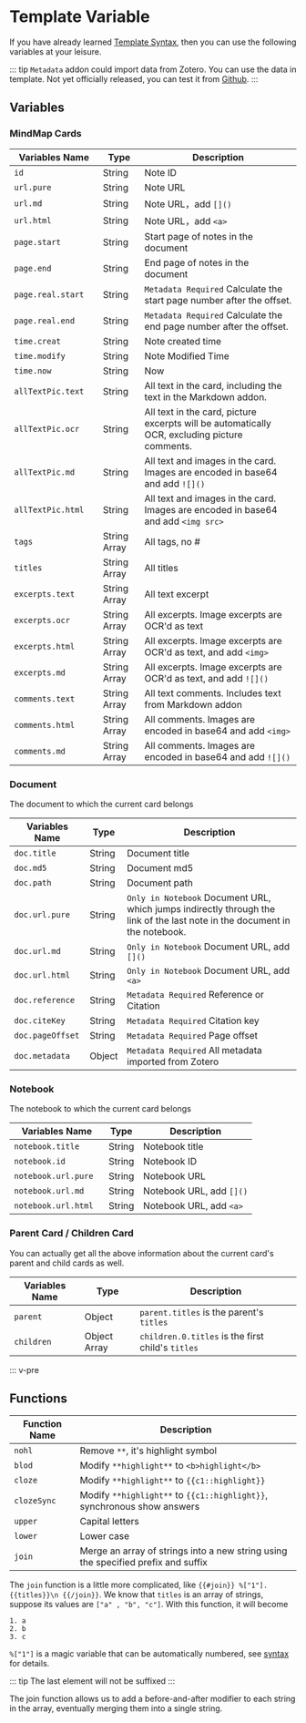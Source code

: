 # Template Variable

If you have already learned [Template Syntax](mustache), then you can use the following variables at your leisure.

::: tip
`Metadata` addon could import data from Zotero. You can use the data in template. Not yet officially released, you can test it from [Github](https://github.com/ourongxing/metadata/releases).
:::
## Variables

### MindMap Cards

| Variables Name <div style="width:140px"/> | Type         | Description                                                                                   |
| ----------------------------------------- | ------------ | --------------------------------------------------------------------------------------------- |
| `id`                                      | String       | Note ID                                                                                       |
| `url.pure`                                | String       | Note URL                                                                                      |
| `url.md`                                  | String       | Note URL，add `[]()`                                                                          |
| `url.html`                                | String       | Note URL，add `<a>`                                                                           |
| `page.start`                              | String       | Start page of notes in the document                                                           |
| `page.end`                                | String       | End page of notes in the document                                                             |
| `page.real.start`                         | String       | `Metadata Required` Calculate the start page number after the offset.                         |
| `page.real.end`                           | String       | `Metadata Required` Calculate the end page number after the offset.                           |
| `time.creat`                              | String       | Note created time                                                                             |
| `time.modify`                             | String       | Note Modified Time                                                                            |
| `time.now`                                | String       | Now                                                                                           |
| `allTextPic.text`                         | String       | All text in the card, including the text in the Markdown addon.                               |
| `allTextPic.ocr`                          | String       | All text in the card, picture excerpts will be automatically OCR, excluding picture comments. |
| `allTextPic.md`                           | String       | All text and images in the card. Images are encoded in base64 and add `![]()`                 |
| `allTextPic.html`                         | String       | All text and images in the card. Images are encoded in base64 and add `<img src>`             |
| `tags`                                    | String Array | All tags, no #                                                                                |
| `titles`                                  | String Array | All titles                                                                                    |
| `excerpts.text`                           | String Array | All text excerpt                                                                              |
| `excerpts.ocr`                            | String Array | All excerpts. Image excerpts are OCR'd as text                                                |
| `excerpts.html`                           | String Array | All excerpts. Image excerpts are OCR'd as text, and add `<img>`                               |
| `excerpts.md`                             | String Array | All excerpts. Image excerpts are OCR'd as text, and add `![]()`                               |
| `comments.text`                           | String Array | All text comments. Includes text from Markdown addon                                          |
| `comments.html`                           | String Array | All comments. Images are encoded in base64 and add  `<img>`                                   |
| `comments.md`                             | String Array | All comments. Images are encoded in base64 and add `![]()`                                    |

### Document

The document to which the current card belongs

| Variables Name <div style="width:80px"/> | Type   | Description                                                                                                                |
| ---------------------------------------- | ------ | -------------------------------------------------------------------------------------------------------------------------- |
| `doc.title`                              | String | Document title                                                                                                             |
| `doc.md5`                                | String | Document md5                                                                                                               |
| `doc.path`                               | String | Document path                                                                                                              |
| `doc.url.pure`                           | String | `Only in Notebook` Document URL, which jumps indirectly through the link of the last note in the document in the notebook. |
| `doc.url.md`                             | String | `Only in Notebook` Document URL, add `[]()`                                                                                |
| `doc.url.html`                           | String | `Only in Notebook` Document URL, add `<a>`                                                                                 |
| `doc.reference`                          | String | `Metadata Required` Reference or Citation                                                                                  |
| `doc.citeKey`                            | String | `Metadata Required` Citation key                                                                                           |
| `doc.pageOffset`                         | String | `Metadata Required` Page offset                                                                                            |
| `doc.metadata`                           | Object | `Metadata Required` All metadata imported from Zotero                                                                      |

### Notebook

The notebook to which the current card belongs

| Variables Name <div style="width:150px"/> | Type   | Description               |
| ----------------------------------------- | ------ | ------------------------- |
| `notebook.title`                          | String | Notebook title            |
| `notebook.id`                             | String | Notebook  ID              |
| `notebook.url.pure`                       | String | Notebook  URL             |
| `notebook.url.md`                         | String | Notebook  URL, add `[]()` |
| `notebook.url.html`                       | String | Notebook  URL, add `<a>`  |

### Parent Card / Children Card

You can actually get all the above information about the current card's parent and child cards as well.

| Variables Name | Type         | Description                                       |
| -------------- | ------------ | ------------------------------------------------- |
| `parent`       | Object       | `parent.titles` is the parent's `titles`          |
| `children`     | Object Array | `children.0.titles` is the first child's `titles` |

::: v-pre

## Functions

| Function Name <div style="width:80px"/> | Description                                                                       |
| --------------------------------------- | --------------------------------------------------------------------------------- |
| `nohl`                                  | Remove `**`, it's highlight symbol                                                |
| `blod`                                  | Modify `**highlight**` to `<b>highlight</b>`                                      |
| `cloze`                                 | Modify `**highlight**` to `{{c1::highlight}}`                                     |
| `clozeSync`                             | Modify `**highlight**` to `{{c1::highlight}}`, synchronous show answers           |
| `upper`                                 | Capital letters                                                                   |
| `lower`                                 | Lower case                                                                        |
| `join`                                  | Merge an array of strings into a new string using the specified prefix and suffix |

The `join` function is a little more complicated, like `{{#join}} %["1"]. {{titles}}\n {{/join}}`. We know that `titles` is an array of strings, suppose its values are `["a" , "b", "c"]`. With this function, it will become

```
1. a
2. b
3. c
```

`%["1"]` is a magic variable that can be automatically numbered, see [syntax](./serial.md) for details.

::: tip
The last element will not be suffixed
:::

The join function allows us to add a before-and-after modifier to each string in the array, eventually merging them into a single string.
